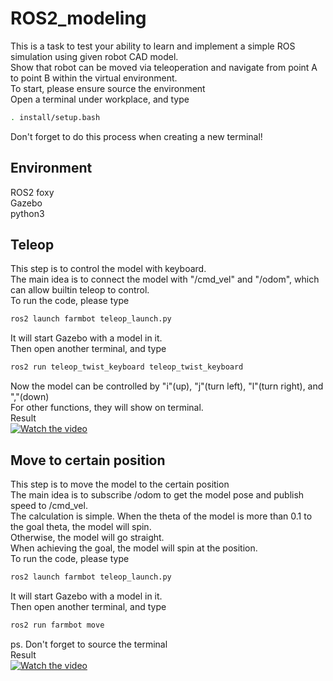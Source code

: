 # ROS2_modeling
This is a task to test your ability to learn and implement a simple ROS simulation using given robot CAD model.   
Show that robot can be moved via teleoperation and navigate from point A to point B within the virtual environment.  
To start, please ensure source the environment  
Open a terminal under workplace, and type  
```bash
. install/setup.bash
```
Don't forget to do this process when creating a new terminal!  
## Environment
ROS2 foxy  
Gazebo  
python3  
## Teleop
This step is to control the model with keyboard.  
The main idea is to connect the model with "/cmd_vel" and "/odom", which can allow builtin teleop to control.  
To run the code, please type  
```bash
ros2 launch farmbot teleop_launch.py
```
It will start Gazebo with a model in it.    
Then open another terminal, and type  
```bash
ros2 run teleop_twist_keyboard teleop_twist_keyboard
```
Now the model can be controlled by "i"(up), "j"(turn left), "l"(turn right), and ","(down)  
For other functions, they will show on terminal.  
Result  
[![Watch the video](https://img.youtube.com/vi/CR262LVR7MQ/maxresdefault.jpg)](https://youtu.be/CR262LVR7MQ)

## Move to certain position
This step is to move the model to the certain position   
The main idea is to subscribe /odom to get the model pose and publish speed to /cmd_vel.  
The calculation is simple. When the theta of the model is more than 0.1 to the goal theta, the model will spin.  
Otherwise, the model will go straight.  
When achieving the goal, the model will spin at the position.  
To run the code, please type  
```bash
ros2 launch farmbot teleop_launch.py
```
It will start Gazebo with a model in it.    
Then open another terminal, and type  
```bash
ros2 run farmbot move
```
ps. Don't forget to source the terminal  
Result  
[![Watch the video](https://img.youtube.com/vi/_cX2DPGpzag/maxresdefault.jpg)](https://youtu.be/_cX2DPGpzag)
